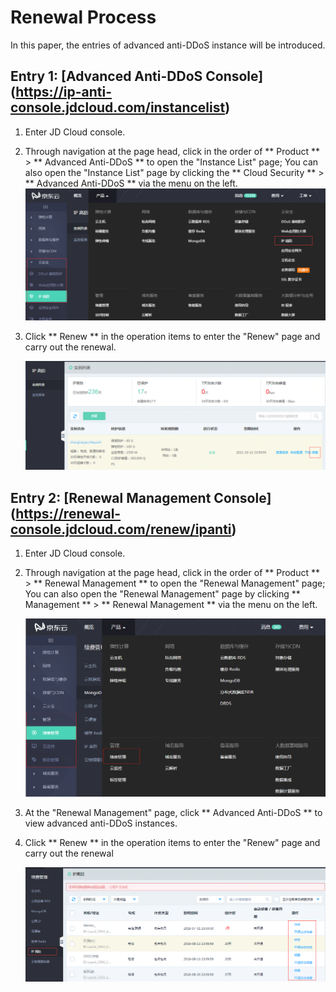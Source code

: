 # Renewal Process

In this paper, the entries of advanced anti-DDoS instance will be introduced.


## Entry 1: [Advanced Anti-DDoS Console] (https://ip-anti-console.jdcloud.com/instancelist)
1. Enter JD Cloud console.
2. Through navigation at the page head, click in the order of ** Product ** > ** Advanced Anti-DDoS ** to open the "Instance List" page; You can also open the "Instance List" page by clicking the ** Cloud Security ** > ** Advanced Anti-DDoS ** via the menu on the left.
![](../../../../image/Advanced%20Anti-DDoS/price01.png)


3. Click ** Renew ** in the operation items to enter the "Renew" page and carry out the renewal.

   ![](../../../../image/Advanced%20Anti-DDoS/price02.png)
   
 ## Entry 2: [Renewal Management Console] (https://renewal-console.jdcloud.com/renew/ipanti)
1. Enter JD Cloud console.
2. Through navigation at the page head, click in the order of ** Product ** > ** Renewal Management ** to open the "Renewal Management" page; You can also open the "Renewal Management" page by clicking ** Management ** > ** Renewal Management ** via the menu on the left.

   ![](../../../../image/Advanced%20Anti-DDoS/price03.png)
   
3. At the "Renewal Management" page, click ** Advanced Anti-DDoS ** to view advanced anti-DDoS instances.
4. Click ** Renew ** in the operation items to enter the "Renew" page and carry out the renewal

   ![](../../../../image/Advanced%20Anti-DDoS/price04.png)
